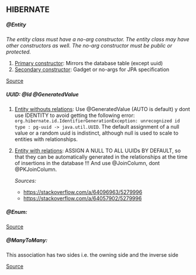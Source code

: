 HIBERNATE
---------

##### @Entity
*The entity class must have a no-arg constructor. 
The entity class may have other constructors as well. The no-arg constructor must be public or protected.*
    
1. <u>Primary constructor</u>: Mirrors the database table (except uuid)
2. <u>Secondary constructor</u>: Gadget or no-args for JPA specification

[Source](https://stackoverflow.com/a/27966933/5279996)


##### UUID: @Id @GeneratedValue 

   1. <u>Entity withouts relations</u>: Use @GeneratedValue (AUTO is default) y dont use IDENTITY to avoid getting the following error:
            `org.hibernate.id.IdentifierGenerationException: unrecognized id type : pg-uuid -> java.util.UUID`.
         The default assignment of a null value or a random uuid is indistinct, although null is used 
         to scale to entities with relationships.
   2. <u>Entity with relations</u>: ASSIGN A NULL TO ALL UUIDs BY DEFAULT, so that they can be automatically generated
         in the relationships at the time of insertions in the database !!! And use @JoinColumn, dont @PKJoinColumn.

        *Sources:*
         * https://stackoverflow.com/a/64096963/5279996
         * https://stackoverflow.com/a/64057902/5279996

##### @Enum:
[Source](https://stackoverflow.com/a/64021041/5279996)


##### @ManyToMany:

This association has two sides i.e. the owning side and the inverse side

[Source](https://www.baeldung.com/hibernate-many-to-many)
